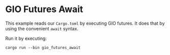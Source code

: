 # GIO Futures Await

This example reads our `Cargo.toml` by executing GIO futures.
It does that by using the convenient `await` syntax.

Run it by executing:

```console
cargo run --bin gio_futures_await
```
